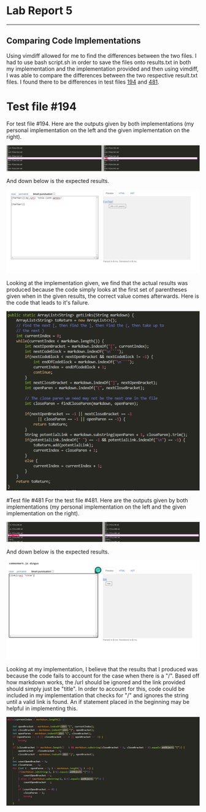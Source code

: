 # Lab Report 5

---
## Comparing Code Implementations
Using vimdiff allowed for me to find the differences between the two files. I had to use bash script.sh in order to save the files onto results.txt in both my implementation and the implementation provided and then using vimdiff, I was able to compare the differences between the two respective result.txt files. I found there to be differences in test files [194](https://github.com/nidhidhamnani/markdown-parser/blob/main/test-files/194.md) and [481](https://github.com/nidhidhamnani/markdown-parser/blob/main/test-files/481.md).

# Test file #194
For test file #194. Here are the outputs given by both implementations (my personal implementation on the left and the given implementation on the right).

![results](194difference.png)

And down below is the expected results.

![expected](194correct.PNG)

Looking at the implementation given, we find that the actual results was produced because the code simply looks at the first set of parentheses given when in the given results, the correct value comes afterwards. Here is the code that leads to it's failure.

![codefail](codefail194.PNG)


#Test file #481
For the test file #481. Here are the outputs given by both implementations (my personal implementation on the left and the given implementation on the right).

![results](481difference.png)

And down below is the expected results.

![expected](481correct.PNG)


Looking at my implementation, I believe that the results that I produced was because the code fails to account for the case when there is a "/". Based off how markdown works, the /url should be ignored and the link provided should simply just be "title". In order to account for this, code could be included in my implementation that checks for "/" and ignores the string until a valid link is found. An if statement placed in the beginning may be helpful in implementing this.

![codefail](codefaile481.PNG)